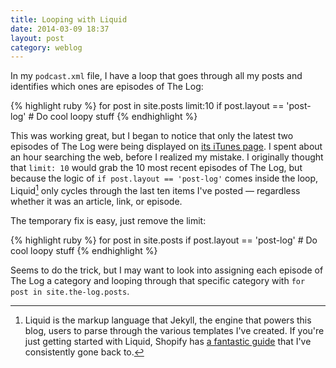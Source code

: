 ```yaml
---
title: Looping with Liquid
date: 2014-03-09 18:37
layout: post
category: weblog
---
```

In my `podcast.xml` file, I have a loop that goes through all my posts and identifies which ones are episodes of The Log:

{% highlight ruby %}
for post in site.posts limit:10
  if post.layout == 'post-log'
    # Do cool loopy stuff
{% endhighlight %}

This was working great, but I began to notice that only the latest two episodes of The Log were being displayed on [its iTunes page](https://itunes.apple.com/us/podcast/the-log/id830009186?mt=2). I spent about an hour searching the web, before I realized my mistake. I originally thought that `limit: 10` would grab the 10 most recent episodes of The Log, but because the logic of `if post.layout == 'post-log'` comes inside the loop, Liquid[^1] only cycles through the last ten items I've posted &mdash; regardless whether it was an article, link, or episode.

The temporary fix is easy, just remove the limit:

{% highlight ruby %}
for post in site.posts
  if post.layout == 'post-log'
    # Do cool loopy stuff
{% endhighlight %}

Seems to do the trick, but I may want to look into assigning each episode of The Log a category and looping through that specific category with `for post in site.the-log.posts`.

[^1]: Liquid is the markup language that Jekyll, the engine that powers this blog, users to parse through the various templates I've created. If you're just getting started with Liquid, Shopify has [a fantastic guide](https://github.com/Shopify/liquid/wiki/Liquid-for-Designers) that I've consistently gone back to.